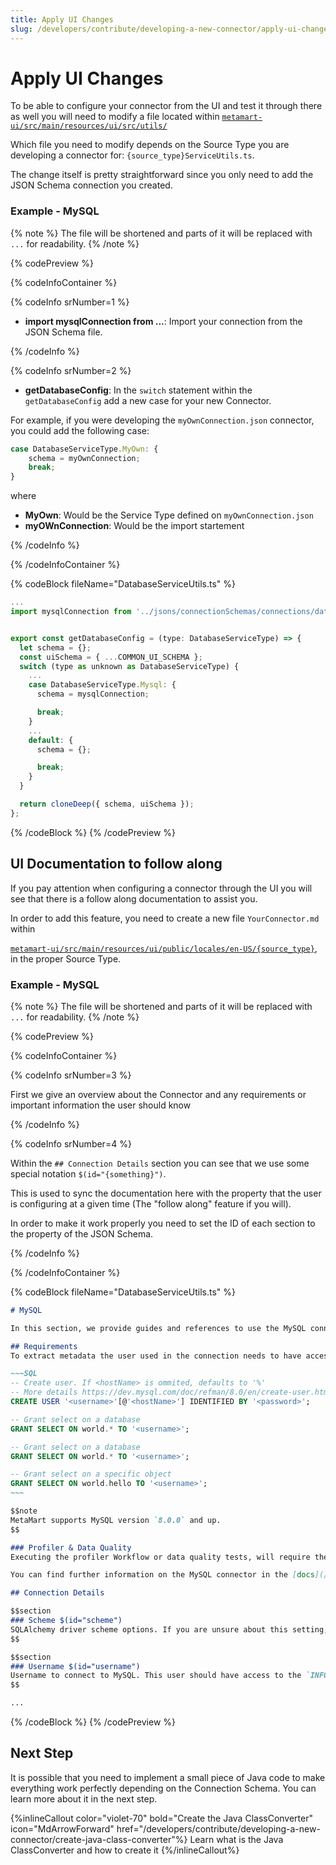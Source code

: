 ```yaml
---
title: Apply UI Changes
slug: /developers/contribute/developing-a-new-connector/apply-ui-changes
---
```


# Apply UI Changes

To be able to configure your connector from the UI and test it through there as well you will need to modify a file located within [`metamart-ui/src/main/resources/ui/src/utils/`](https://github.com/meta-mart/MetaMart/tree/main/metamart-ui/src/main/resources/ui/src/utils)

Which file you need to modify depends on the Source Type you are developing a connector for: `{source_type}ServiceUtils.ts`.

The change itself is pretty straightforward since you only need to add the JSON Schema connection you created.

### Example - MySQL

{% note %}
The file will be shortened and parts of it will be replaced with `...` for readability.
{% /note %}

{% codePreview %}

{% codeInfoContainer %}

{% codeInfo srNumber=1 %}

* **import mysqlConnection from ...**: Import your connection from the JSON Schema file.

{% /codeInfo %}

{% codeInfo srNumber=2 %}

* **getDatabaseConfig**: In the `switch` statement within the `getDatabaseConfig` add a new case for your new Connector.

For example, if you were developing the `myOwnConnection.json` connector, you could add the following case:

```js
case DatabaseServiceType.MyOwn: {
    schema = myOwnConnection;
    break;
}
```

where
- **MyOwn**: Would be the Service Type defined on `myOwnConnection.json`
- **myOWnConnection**: Would be the import startement

{% /codeInfo %}

{% /codeInfoContainer %}

{% codeBlock fileName="DatabaseServiceUtils.ts" %}
```js {% srNumber=1 %}
...
import mysqlConnection from '../jsons/connectionSchemas/connections/database/mysqlConnection.json';
```
```js {% srNumber=2 %}

export const getDatabaseConfig = (type: DatabaseServiceType) => {
  let schema = {};
  const uiSchema = { ...COMMON_UI_SCHEMA };
  switch (type as unknown as DatabaseServiceType) {
    ...
    case DatabaseServiceType.Mysql: {
      schema = mysqlConnection;

      break;
    }
    ...
    default: {
      schema = {};

      break;
    }
  }

  return cloneDeep({ schema, uiSchema });
};

```

{% /codeBlock %}
{% /codePreview %}

## UI Documentation to follow along

If you pay attention when configuring a connector through the UI you will see that there is a follow along documentation to assist you.

In order to add this feature, you need to create a new file `YourConnector.md` within

[`metamart-ui/src/main/resources/ui/public/locales/en-US/{source_type}`](https://github.com/meta-mart/MetaMart/tree/main/metamart-ui/src/main/resources/ui/public/locales/en-US), in the proper Source Type.

### Example - MySQL

{% note %}
The file will be shortened and parts of it will be replaced with `...` for readability.
{% /note %}

{% codePreview %}

{% codeInfoContainer %}

{% codeInfo srNumber=3 %}

First we give an overview about the Connector and any requirements or important information the user should know

{% /codeInfo %}

{% codeInfo srNumber=4 %}

Within the `## Connection Details` section you can see that we use some special notation `$(id="{something}")`.

This is used to sync the documentation here with the property that the user is configuring at a given time (The "follow along" feature if you will).

In order to make it work properly you need to set the ID of each section to the property of the JSON Schema.

{% /codeInfo %}

{% /codeInfoContainer %}

{% codeBlock fileName="DatabaseServiceUtils.ts" %}

```md {% srNumber=3 %}
# MySQL

In this section, we provide guides and references to use the MySQL connector.

## Requirements
To extract metadata the user used in the connection needs to have access to the `INFORMATION_SCHEMA`. By default, a user can see only the rows in the `INFORMATION_SCHEMA` that correspond to objects for which the user has the proper access privileges.

~~~SQL
-- Create user. If <hostName> is ommited, defaults to '%'
-- More details https://dev.mysql.com/doc/refman/8.0/en/create-user.html
CREATE USER '<username>'[@'<hostName>'] IDENTIFIED BY '<password>';

-- Grant select on a database
GRANT SELECT ON world.* TO '<username>';

-- Grant select on a database
GRANT SELECT ON world.* TO '<username>';

-- Grant select on a specific object
GRANT SELECT ON world.hello TO '<username>';
~~~

$$note
MetaMart supports MySQL version `8.0.0` and up.
$$

### Profiler & Data Quality
Executing the profiler Workflow or data quality tests, will require the user to have `SELECT` permission on the tables/schemas where the profiler/tests will be executed. The user should also be allowed to view information in `tables` for all objects in the database. More information on the profiler workflow setup can be found [here](/how-to-guides/data-quality-observability/profiler/workflow) and data quality tests [here](/how-to-guides/data-quality-observability/quality/configure).

You can find further information on the MySQL connector in the [docs](/connectors/database/mysql).

```
```md {% srNumber=4 %}
## Connection Details

$$section
### Scheme $(id="scheme")
SQLAlchemy driver scheme options. If you are unsure about this setting, you can use the default value.
$$

$$section
### Username $(id="username")
Username to connect to MySQL. This user should have access to the `INFORMATION_SCHEMA` to extract metadata. Other workflows may require different permissions -- refer to the section above for more information.
$$

...
```

{% /codeBlock %}
{% /codePreview %}

## Next Step

It is possible that you need to implement a small piece of Java code to make everything work perfectly depending on the Connection Schema.
You can learn more about it in the next step.

{%inlineCallout
  color="violet-70"
  bold="Create the Java ClassConverter"
  icon="MdArrowForward"
  href="/developers/contribute/developing-a-new-connector/create-java-class-converter"%}
  Learn what is the Java ClassConverter and how to create it
{%/inlineCallout%}
